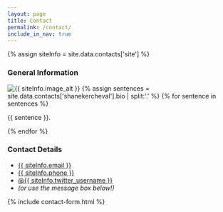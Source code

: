 ```yaml
---
layout: page
title: Contact
permalink: /contact/
include_in_nav: true
---
```

{% assign siteInfo = site.data.contacts['site'] %}

<div id="contact_page">
  <div id="primary-column"> <!-- sections break up a page into logical groupings of information -->
    <h3>General Information</h3>
    <img src="{{ siteInfo.image }}" alt="{{ siteInfo.image_alt }}" class="profile-photo">
    {% assign sentences = site.data.contacts['shanekercheval'].bio | split:'.' %}
    {% for sentence in sentences %}
      <p>{{ sentence }}.</p>
    {% endfor %}

  </div>
  <div id="secondary-column">
    <h3>Contact Details</h3>
    <ul class="contact-info">
    <!--<li class="phone"><a href="tel:646.543.9259">646.543.9259</a></li>-->
    <li class="mail"><a href="mailto:{{ siteInfo.email }}">{{ siteInfo.email }}</a></li>
    <li><a href="tel:+1{{ siteInfo.phone  | replace: '.', '' }}">{{ siteInfo.phone }}</a></li>
    <li class="twitter">
    <a href="http://twitter.com/intent/tweet?screen_name={{ siteInfo.twitter_username }}"
    target="_blank">@{{ siteInfo.twitter_username }}</a>
    </li>
    <li style="font-style:italic">
    (or use the message box below!)
    </li>
    </ul>
  </div>
</div>
{% include contact-form.html %}
